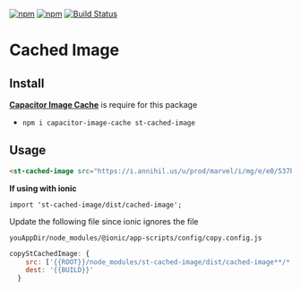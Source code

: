 [![npm](https://img.shields.io/npm/v/st-cached-image.svg)](https://www.npmjs.com/package/st-cached-image)
[![npm](https://img.shields.io/npm/dt/st-cached-image.svg?label=npm%20downloads)](https://www.npmjs.com/package/st-cached-image)
[![Build Status](https://travis-ci.org/triniwiz/st-cached-image.svg?branch=master)](https://travis-ci.org/triniwiz/st-cached-image)

# Cached Image 

## Install
**[Capacitor Image Cache](https://www.npmjs.com/package/capacitor-image-cache)** is require for this package
* `npm i capacitor-image-cache st-cached-image`

## Usage



```html
<st-cached-image src="https://i.annihil.us/u/prod/marvel/i/mg/e/e0/537bafa34baa9.jpg"></st-cached-image>
```

**If using with ionic**

```
import 'st-cached-image/dist/cached-image';
```

Update the following file since ionic ignores the file

`youAppDir/node_modules/@ionic/app-scripts/config/copy.config.js`


```js
copyStCachedImage: {
    src: ['{{ROOT}}/node_modules/st-cached-image/dist/cached-image**/*'],
    dest: '{{BUILD}}'
  }
```